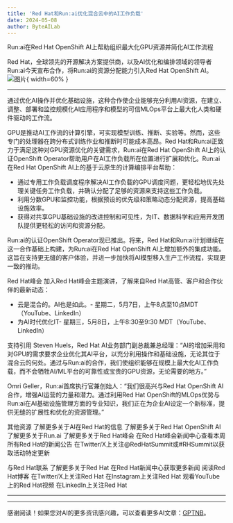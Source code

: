 ```yaml
---
title: 'Red Hat和Run:ai优化混合云中的AI工作负载'
date: 2024-05-08
author: ByteAILab
---
```


Run:ai在Red Hat OpenShift AI上帮助组织最大化GPU资源并简化AI工作流程

Red Hat，全球领先的开源解决方案提供商，以及AI优化和编排领域的领导者Run:ai今天宣布合作，将Run:ai的资源分配能力引入Red Hat OpenShift AI。![图片](https://ai-techpark.com/wp-content/uploads/2024/05/Red-2-960x540.jpg){ width=60% }

---
通过优化AI操作并优化基础设施，这种合作使企业能够充分利用AI资源，在建立、调整、部署和监控规模化AI应用程序和模型的可信MLOps平台上最大化人类和硬件驱动的工作流。

GPU是推动AI工作流的计算引擎，可实现模型训练、推断、实验等。然而，这些专门的处理器在跨分布式训练作业和推断时可能成本高昂。Red Hat和Run:ai正致力于满足这种对GPU资源优化的关键需求，Run:ai在Red Hat OpenShift AI上的认证OpenShift Operator帮助用户在AI工作负载所在位置进行扩展和优化。Run:ai在Red Hat OpenShift AI上的基于云原生的计算编排平台帮助：

- 通过专用工作负载调度程序解决AI工作负载的GPU调度问题，更轻松地优先处理关键任务工作负载，并确认分配了足够的资源来支持这些工作负载。
- 利用分数GPU和监控功能，根据预设的优先级和策略动态分配资源，提高基础设施效率。
- 获得对共享GPU基础设施的改进控制和可见性，为IT、数据科学和应用开发团队提供更轻松的访问和资源分配。

Run:ai的认证OpenShift Operator现已推出。将来，Red Hat和Run:ai计划继续在这一合作基础上构建，为Run:ai在Red Hat OpenShift AI上增加额外的集成功能。这旨在支持更无缝的客户体验，并进一步加快将AI模型移入生产工作流程，实现更一致的推动。

Red Hat峰会
加入Red Hat峰会主题演讲，了解来自Red Hat高管、客户和合作伙伴的最新动态：
- 云是混合的。AI也是如此。- 星期二，5月7日，上午8点至10点MDT（YouTube、LinkedIn）
- 为AI时代优化IT- 星期三，5月8日，上午8:30至9:30 MDT（YouTube、LinkedIn）

支持引用
Steven Huels，Red Hat AI业务部门副总裁兼总经理：“AI的增加采用和对GPU的需求要求企业优化其AI平台，以充分利用操作和基础设施，无论其位于混合云的何处。通过与Run:ai的合作，我们使组织能够在规模上最大化AI工作负载，而不会牺牲AI/ML平台的可靠性或宝贵的GPU资源，无论需要的地方。”

Omri Geller，Run:ai首席执行官兼创始人：“我们很高兴与Red Hat OpenShift AI合作，增强AI运营的力量和潜力。通过利用Red Hat OpenShift的MLOps优势与Run:ai在AI基础设施管理方面的专业知识，我们正在为企业AI设定一个新标准，提供无缝的扩展性和优化的资源管理。”

其他资源
了解更多关于AI在Red Hat的信息
了解更多关于Red Hat OpenShift AI
了解更多关于Run.ai
了解更多关于Red Hat峰会
在Red Hat峰会新闻中心查看本周所有Red Hat的新闻公告
在Twitter/X上关注@RedHatSummit或#RHSummit以获取活动特定更新

与Red Hat联系
了解更多关于Red Hat
在Red Hat新闻中心获取更多新闻
阅读Red Hat博客
在Twitter/X上关注Red Hat
在Instagram上关注Red Hat
观看YouTube上的Red Hat视频
在LinkedIn上关注Red Hat

---
---
感谢阅读！如果您对AI的更多资讯感兴趣，可以查看更多AI文章：[GPTNB](https://gptnb.com)。